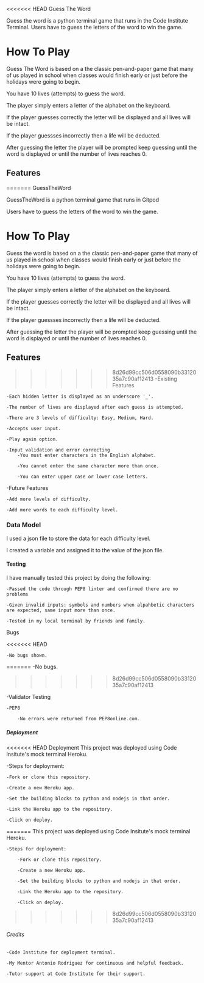 <<<<<<< HEAD
Guess The Word

Guess the word is a python terminal game that runs in the Code Institute Terminal.
Users have to guess the letters of the word to win the game.

# How To Play

Guess The Word is based on a the classic pen-and-paper game that many of us played in school when classes would finish early or just before the holidays were going to begin.

You have 10 lives (attempts) to guess the word.

The player simply enters a letter of the alphabet on the keyboard.

If the player guesses correctly the letter will be displayed and all lives will be intact.

If the player guessses incorrectly then a life will be deducted.

After guessing the letter the player will be prompted keep guessing until the word is displayed or until the number of lives reaches 0.

## Features

=======
GuessTheWord

GuessTheWord is a python terminal game that runs in Gitpod 

Users have to guess the letters of the word to win the game.

# How To Play

Guess the word is based on a the classic pen-and-paper game that many of us played in school when classes would finish early or just before the holidays were going to begin.

You have 10 lives (attempts) to guess the word.

The player simply enters a letter of the alphabet on the keyboard.

If the player guesses correctly the letter will be displayed and all lives will be intact.

If the player guessses incorrectly then a life will be deducted.

After guessing the letter the player will be prompted keep guessing until the word is displayed or until the number of lives reaches 0.

## Features

>>>>>>> 8d26d99cc506d0558090b3312035a7c90af12413
-Existing Features

    -Each hidden letter is displayed as an underscore '_'.

    -The number of lives are displayed after each guess is attempted.

    -There are 3 levels of difficulty: Easy, Medium, Hard.

    -Accepts user input.

    -Play again option.

    -Input validation and error correcting
        -You must enter characters in the English alphabet.

        -You cannot enter the same character more than once.

        -You can enter upper case or lower case letters.

-Future Features

    -Add more levels of difficulty.

    -Add more words to each difficulty level.

### Data Model

I used a json file to store the data for each difficulty level.

I created a variable and assigned it to the value of the json file.

#### Testing

I have manually tested this project by doing the following:

    -Passed the code through PEP8 linter and confirmed there are no problems
    
    -Given invalid inputs: symbols and numbers when alpahbetic characters are expected, same input more than once.

    -Tested in my local terminal by friends and family.

Bugs

<<<<<<< HEAD

    -No bugs shown.
=======
    -No bugs.
>>>>>>> 8d26d99cc506d0558090b3312035a7c90af12413

-Validator Testing

    -PEP8
        
        -No errors were returned from PEP8online.com.


##### Deployment

<<<<<<< HEAD
Deployment
This project was deployed using Code Insitute's mock terminal Heroku.

-Steps for deployment:

    -Fork or clone this repository.

    -Create a new Heroku app.

    -Set the building blocks to python and nodejs in that order.

    -Link the Heroku app to the repository.

    -Click on deploy.
=======
This project was deployed using Code Insitute's mock terminal Heroku.

    -Steps for deployment:

        -Fork or clone this repository.

        -Create a new Heroku app.

        -Set the building blocks to python and nodejs in that order.

        -Link the Heroku app to the repository.

        -Click on deploy.
>>>>>>> 8d26d99cc506d0558090b3312035a7c90af12413
        

###### Credits

    -Code Institute for deployment terminal.

    -My Mentor Antonio Rodriguez for continuous and helpful feedback.

    -Tutor support at Code Institute for their support.



